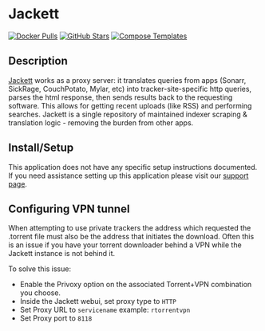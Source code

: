 # Jackett

[![Docker Pulls](https://img.shields.io/docker/pulls/linuxserver/jackett?style=flat-square&color=607D8B&label=docker%20pulls&logo=docker)](https://hub.docker.com/r/linuxserver/jackett)
[![GitHub Stars](https://img.shields.io/github/stars/linuxserver/docker-jackett?style=flat-square&color=607D8B&label=github%20stars&logo=github)](https://github.com/linuxserver/docker-jackett)
[![Compose Templates](https://img.shields.io/static/v1?style=flat-square&color=607D8B&label=compose&message=templates)](https://github.com/GhostWriters/DockSTARTer/tree/master/compose/.apps/jackett)

## Description

[Jackett](https://github.com/Jackett/Jackett) works as a proxy server: it
translates queries from apps (Sonarr, SickRage, CouchPotato, Mylar, etc) into
tracker-site-specific http queries, parses the html response, then sends results
back to the requesting software. This allows for getting recent uploads (like
RSS) and performing searches. Jackett is a single repository of maintained
indexer scraping & translation logic - removing the burden from other apps.

## Install/Setup

This application does not have any specific setup instructions documented. If
you need assistance setting up this application please visit our
[support page](https://dockstarter.com/basics/support/).

## Configuring VPN tunnel

When attempting to use private trackers the address which requested the .torrent file must also be the address that initiates the download. Often this is an issue if you have your torrent downloader behind a VPN while the Jackett instance is not behind it.

To solve this issue:
- Enable the Privoxy option on the associated Torrent+VPN combination you choose.
- Inside the Jackett webui, set proxy type to `HTTP`
- Set Proxy URL to `servicename` example: `rtorrentvpn`
- Set Proxy port to `8118`
